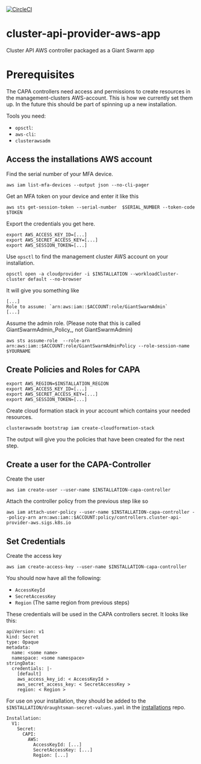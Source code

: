 [![CircleCI](https://circleci.com/gh/giantswarm/cluster-api-provider-aws-app.svg?style=shield)](https://circleci.com/gh/giantswarm/cluster-api-provider-aws-app)

# cluster-api-provider-aws-app
Cluster API AWS controller packaged as a Giant Swarm app

# Prerequisites
The CAPA controllers need access and permissions to create resources in the management-clusters AWS-account. This is how we currently set them up. In the future this should be part of spinning up a new installation.

Tools you need:
- `opsctl`:
- `aws-cli`:
- `clusterawsadm`

## Access the installations AWS account
Find the serial number of your MFA device.
```
aws iam list-mfa-devices --output json --no-cli-pager
```
Get an MFA token on your device and enter it like this
```
aws sts get-session-token --serial-number  $SERIAL_NUMBER --token-code $TOKEN
```
Export the credentials you get here.
```
export AWS_ACCESS_KEY_ID=[...]
export AWS_SECRET_ACCESS_KEY=[...]
export AWS_SESSION_TOKEN=[...]
``` 
Use `opsctl` to find the management cluster AWS account on your installation.
```
opsctl open -a cloudprovider -i $INSTALLATION --workloadCluster-cluster default --no-browser
```
It will give you something like
```
[...]
Role to assume: `arn:aws:iam::$ACCOUNT:role/GiantSwarmAdmin`
[...]
```
Assume the admin role. (Please note that this is called GiantSwarmAdmin_Policy_, not GiantSwarmAdmin)
```
aws sts assume-role  --role-arn arn:aws:iam::$ACCOUNT:role/GiantSwarmAdminPolicy --role-session-name $YOURNAME
```

## Create Policies and Roles for CAPA
```
export AWS_REGION=$INSTALLATION_REGION
export AWS_ACCESS_KEY_ID=[...]
export AWS_SECRET_ACCESS_KEY=[...]
export AWS_SESSION_TOKEN=[...]
```
Create cloud formation stack in your account which contains your needed resources.
```
clusterawsadm bootstrap iam create-cloudformation-stack
```
The output will give you the policies that have been created for the next step.

## Create a user for the CAPA-Controller
Create the user
```
aws iam create-user --user-name $INSTALLATION-capa-controller
```
Attach the controller policy from the previous step like so
```
aws iam attach-user-policy --user-name $INSTALLATION-capa-controller --policy-arn arn:aws:iam::$ACCOUNT:policy/controllers.cluster-api-provider-aws.sigs.k8s.io
```

## Set Credentials
Create the access key
```
aws iam create-access-key --user-name $INSTALLATION-capa-controller
```
You should now have all the following:

- `AccessKeyId`
- `SecretAccessKey`
- `Region` (The same region from previous steps)

These credentials will be used in the CAPA controllers secret. It looks like this:

```
apiVersion: v1
kind: Secret
type: Opaque
metadata:
  name: <some name>
  namespace: <some namespace>
stringData:
  credentials: |-
    [default]
    aws_access_key_id: < AccessKeyId >
    aws_secret_access_key: < SecretAccessKey >
    region: < Region >
```

 For use on your installation, they should be added to the `$INSTALLATION/draughtsman-secret-values.yaml` in the [installations](https://github.com/giantswarm/installations) repo.

```
Installation:
  V1:
    Secret:
      CAPI:
        AWS:
          AccessKeyId: [...]
          SecretAccessKey: [...]
          Region: [...]
```
        
